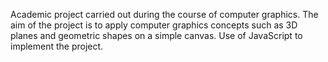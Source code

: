 Academic project carried out during the course of computer graphics. The aim of the project is to apply computer graphics concepts such as 3D planes and geometric shapes on a simple canvas. Use of JavaScript to implement the project.
